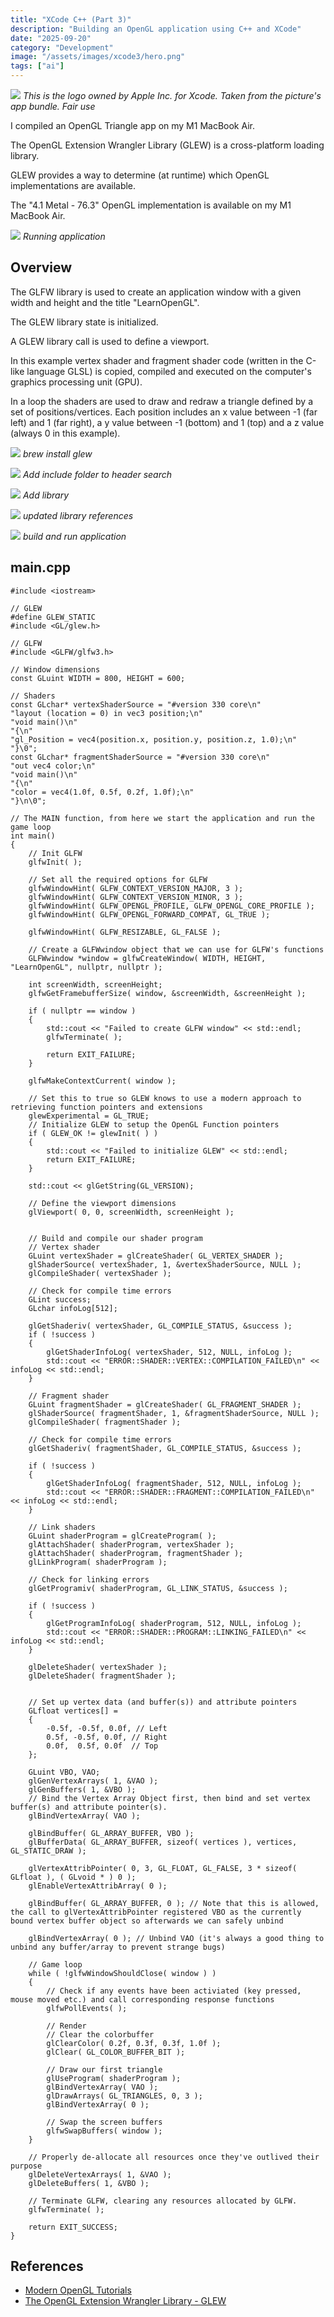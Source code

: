 ```yaml
---
title: "XCode C++ (Part 3)"
description: "Building an OpenGL application using C++ and XCode"
date: "2025-09-20"
category: "Development"
image: "/assets/images/xcode3/hero.png"
tags: ["ai"]
---
```


![](/assets/images/xcode3/xcode-14-icon-300x314.png)
*This is the logo owned by Apple Inc. for Xcode. Taken from the picture's app bundle. Fair use*


I compiled an OpenGL Triangle app on my M1 MacBook Air.

The OpenGL Extension Wrangler Library (GLEW) is a cross-platform loading library. 

GLEW provides a way to determine (at runtime) which OpenGL implementations are available.

The "4.1 Metal - 76.3" OpenGL implementation is available on my M1 MacBook Air.

![](/assets/images/xcode3/screen-shot-2023-03-08-at-1.53.36-pm-1536x1206.png)
*Running application*


## Overview

The GLFW library is used to create an application window with a given width and height and the title "LearnOpenGL".

The GLEW library state is initialized.

A GLEW library call is used to define a viewport.

In this example vertex shader and fragment shader code (written in the C-like language GLSL) is copied, compiled and executed on the computer's graphics processing unit (GPU). 

In a loop the shaders are used to draw and redraw a triangle defined by a set of positions/vertices. Each position includes an x value between -1 (far left) and 1 (far right), a y value between -1 (bottom) and 1 (top) and a z value (always 0 in this example).

![](/assets/images/xcode3/screen-shot-2023-03-08-at-1.35.42-pm-1134x730.png)
*brew install glew*

![](/assets/images/xcode3/screen-shot-2023-03-08-at-1.39.47-pm-1536x456.png)
*Add include folder to header search*

![](/assets/images/xcode3/screen-shot-2023-03-08-at-1.42.29-pm-1536x459.png)
*Add library*

![](/assets/images/xcode3/screen-shot-2023-03-08-at-1.42.40-pm-1536x595.png)
*updated library references*

![](/assets/images/xcode3/screen-shot-2023-03-08-at-2.03.06-pm-1536x850.png)
*build and run application*


## main.cpp

```text
#include <iostream>

// GLEW
#define GLEW_STATIC
#include <GL/glew.h>

// GLFW
#include <GLFW/glfw3.h>

// Window dimensions
const GLuint WIDTH = 800, HEIGHT = 600;

// Shaders
const GLchar* vertexShaderSource = "#version 330 core\n"
"layout (location = 0) in vec3 position;\n"
"void main()\n"
"{\n"
"gl_Position = vec4(position.x, position.y, position.z, 1.0);\n"
"}\0";
const GLchar* fragmentShaderSource = "#version 330 core\n"
"out vec4 color;\n"
"void main()\n"
"{\n"
"color = vec4(1.0f, 0.5f, 0.2f, 1.0f);\n"
"}\n\0";

// The MAIN function, from here we start the application and run the game loop
int main()
{
    // Init GLFW
    glfwInit( );
    
    // Set all the required options for GLFW
    glfwWindowHint( GLFW_CONTEXT_VERSION_MAJOR, 3 );
    glfwWindowHint( GLFW_CONTEXT_VERSION_MINOR, 3 );
    glfwWindowHint( GLFW_OPENGL_PROFILE, GLFW_OPENGL_CORE_PROFILE );
    glfwWindowHint( GLFW_OPENGL_FORWARD_COMPAT, GL_TRUE );

    glfwWindowHint( GLFW_RESIZABLE, GL_FALSE );
    
    // Create a GLFWwindow object that we can use for GLFW's functions
    GLFWwindow *window = glfwCreateWindow( WIDTH, HEIGHT, "LearnOpenGL", nullptr, nullptr );
    
    int screenWidth, screenHeight;
    glfwGetFramebufferSize( window, &screenWidth, &screenHeight );
    
    if ( nullptr == window )
    {
        std::cout << "Failed to create GLFW window" << std::endl;
        glfwTerminate( );
        
        return EXIT_FAILURE;
    }
    
    glfwMakeContextCurrent( window );
    
    // Set this to true so GLEW knows to use a modern approach to retrieving function pointers and extensions
    glewExperimental = GL_TRUE;
    // Initialize GLEW to setup the OpenGL Function pointers
    if ( GLEW_OK != glewInit( ) )
    {
        std::cout << "Failed to initialize GLEW" << std::endl;
        return EXIT_FAILURE;
    }
    
    std::cout << glGetString(GL_VERSION);
    
    // Define the viewport dimensions
    glViewport( 0, 0, screenWidth, screenHeight );
    
    
    // Build and compile our shader program
    // Vertex shader
    GLuint vertexShader = glCreateShader( GL_VERTEX_SHADER );
    glShaderSource( vertexShader, 1, &vertexShaderSource, NULL );
    glCompileShader( vertexShader );
    
    // Check for compile time errors
    GLint success;
    GLchar infoLog[512];
    
    glGetShaderiv( vertexShader, GL_COMPILE_STATUS, &success );
    if ( !success )
    {
        glGetShaderInfoLog( vertexShader, 512, NULL, infoLog );
        std::cout << "ERROR::SHADER::VERTEX::COMPILATION_FAILED\n" << infoLog << std::endl;
    }
    
    // Fragment shader
    GLuint fragmentShader = glCreateShader( GL_FRAGMENT_SHADER );
    glShaderSource( fragmentShader, 1, &fragmentShaderSource, NULL );
    glCompileShader( fragmentShader );
    
    // Check for compile time errors
    glGetShaderiv( fragmentShader, GL_COMPILE_STATUS, &success );
    
    if ( !success )
    {
        glGetShaderInfoLog( fragmentShader, 512, NULL, infoLog );
        std::cout << "ERROR::SHADER::FRAGMENT::COMPILATION_FAILED\n" << infoLog << std::endl;
    }
    
    // Link shaders
    GLuint shaderProgram = glCreateProgram( );
    glAttachShader( shaderProgram, vertexShader );
    glAttachShader( shaderProgram, fragmentShader );
    glLinkProgram( shaderProgram );
    
    // Check for linking errors
    glGetProgramiv( shaderProgram, GL_LINK_STATUS, &success );
    
    if ( !success )
    {
        glGetProgramInfoLog( shaderProgram, 512, NULL, infoLog );
        std::cout << "ERROR::SHADER::PROGRAM::LINKING_FAILED\n" << infoLog << std::endl;
    }
    
    glDeleteShader( vertexShader );
    glDeleteShader( fragmentShader );
    
    
    // Set up vertex data (and buffer(s)) and attribute pointers
    GLfloat vertices[] =
    {
        -0.5f, -0.5f, 0.0f, // Left
        0.5f, -0.5f, 0.0f, // Right
        0.0f,  0.5f, 0.0f  // Top
    };
    
    GLuint VBO, VAO;
    glGenVertexArrays( 1, &VAO );
    glGenBuffers( 1, &VBO );
    // Bind the Vertex Array Object first, then bind and set vertex buffer(s) and attribute pointer(s).
    glBindVertexArray( VAO );
    
    glBindBuffer( GL_ARRAY_BUFFER, VBO );
    glBufferData( GL_ARRAY_BUFFER, sizeof( vertices ), vertices, GL_STATIC_DRAW );
    
    glVertexAttribPointer( 0, 3, GL_FLOAT, GL_FALSE, 3 * sizeof( GLfloat ), ( GLvoid * ) 0 );
    glEnableVertexAttribArray( 0 );
    
    glBindBuffer( GL_ARRAY_BUFFER, 0 ); // Note that this is allowed, the call to glVertexAttribPointer registered VBO as the currently bound vertex buffer object so afterwards we can safely unbind
    
    glBindVertexArray( 0 ); // Unbind VAO (it's always a good thing to unbind any buffer/array to prevent strange bugs)
    
    // Game loop
    while ( !glfwWindowShouldClose( window ) )
    {
        // Check if any events have been activiated (key pressed, mouse moved etc.) and call corresponding response functions
        glfwPollEvents( );
        
        // Render
        // Clear the colorbuffer
        glClearColor( 0.2f, 0.3f, 0.3f, 1.0f );
        glClear( GL_COLOR_BUFFER_BIT );
        
        // Draw our first triangle
        glUseProgram( shaderProgram );
        glBindVertexArray( VAO );
        glDrawArrays( GL_TRIANGLES, 0, 3 );
        glBindVertexArray( 0 );
        
        // Swap the screen buffers
        glfwSwapBuffers( window );
    }
    
    // Properly de-allocate all resources once they've outlived their purpose
    glDeleteVertexArrays( 1, &VAO );
    glDeleteBuffers( 1, &VBO );
    
    // Terminate GLFW, clearing any resources allocated by GLFW.
    glfwTerminate( );
    
    return EXIT_SUCCESS;
}
```
## References

- [Modern OpenGL Tutorials](https://github.com/SonarSystems/Modern-OpenGL-Tutorials)
- [The OpenGL Extension Wrangler Library - GLEW](https://www.youtube.com/watch?v=H2E3yO0J7TM)

